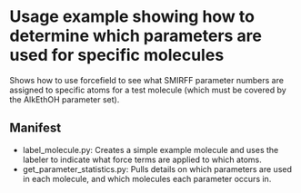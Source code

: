 # Usage example showing how to determine which parameters are used for specific molecules

Shows how to use forcefield to see what SMIRFF parameter numbers are assigned to specific atoms for a test molecule (which must be covered by the AlkEthOH parameter set).

## Manifest
* label_molecule.py: Creates a simple example molecule and uses the labeler to indicate what force terms are applied to which atoms.
* get_parameter_statistics.py: Pulls details on which parameters are used in each molecule, and which molecules each parameter occurs in.
